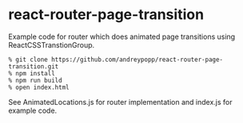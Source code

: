 # react-router-page-transition

Example code for router which does animated page transitions using
ReactCSSTranstionGroup.

    % git clone https://github.com/andreypopp/react-router-page-transition.git
    % npm install
    % npm run build
    % open index.html

See AnimatedLocations.js for router implementation and index.js for example
code.
